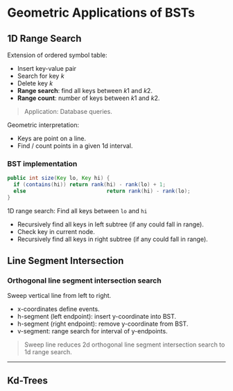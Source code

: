 # Geometric Applications of BSTs

## 1D Range Search

Extension of ordered symbol table:

- Insert key-value pair
- Search for key $k$
- Delete key $k$
- **Range search**: find all keys between $k1$ and $k2$.
- **Range count**: number of keys between $k1$ and $k2​$.

> Application: Database queries.

Geometric interpretation:

- Keys are point on a line.
- Find / count points in a given 1d interval.

### BST implementation

```java
public int size(Key lo, Key hi) {
  if (contains(hi)) return rank(hi) - rank(lo) + 1;
  else							return rank(hi) - rank(lo);
}
```

1D range search: Find all keys between `lo` and `hi`

- Recursively find all keys in left subtree (if any could fall in range).
- Check key in current node.
- Recursively find all keys in right subtree (if any could fall in range).

## Line Segment Intersection

### Orthogonal line segment intersection search

Sweep vertical line from left to right.

- x-coordinates define events.
- h-segment (left endpoint): insert y-coordinate into BST.
- h-segment (right endpoint): remove y-coordinate from BST.
- v-segment: range search for interval of y-endpoints.

> Sweep line reduces 2d orthogonal line segment intersection search to 1d range search.

***

## Kd-Trees